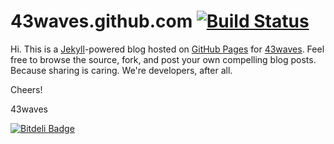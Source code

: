 # 43waves.github.com [![Build Status](https://travis-ci.org/43waves/43waves.github.io.png?branch=master)](https://travis-ci.org/43waves/43waves.github.io)

Hi. This is a [Jekyll](http://github.com/mojombo/jekyll)-powered blog hosted on
[GitHub Pages](http://pages.github.com/) for [43waves](http://43waves.github.io).
Feel free to browse the source, fork, and post your own compelling blog posts.
Because sharing is caring. We're developers, after all.

Cheers!

43waves


[![Bitdeli Badge](https://d2weczhvl823v0.cloudfront.net/43waves/43waves.github.io/trend.png)](https://bitdeli.com/free "Bitdeli Badge")

